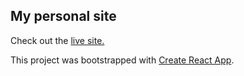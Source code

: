 ## My personal site

Check out the [live site.](http://johnbinning.surge.sh/)

This project was bootstrapped with [Create React App](https://github.com/facebookincubator/create-react-app).
